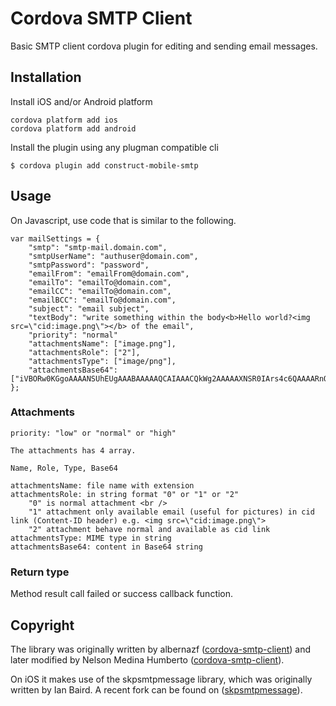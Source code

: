 # Cordova SMTP Client

Basic SMTP client cordova plugin for editing and sending email messages.

## Installation

Install iOS and/or Android platform

    cordova platform add ios
    cordova platform add android

Install the plugin using any plugman compatible cli

    $ cordova plugin add construct-mobile-smtp

## Usage

On Javascript, use code that is similar to the following.

	var mailSettings = {
	    "smtp": "smtp-mail.domain.com",
	    "smtpUserName": "authuser@domain.com",
	    "smtpPassword": "password",
	    "emailFrom": "emailFrom@domain.com",
	    "emailTo": "emailTo@domain.com",
	    "emailCC": "emailTo@domain.com",
	    "emailBCC": "emailTo@domain.com",
	    "subject": "email subject",
	    "textBody": "write something within the body<b>Hello world?<img src=\"cid:image.png\"></b> of the email",
	    "priority": "normal"
	    "attachmentsName": ["image.png"],
	    "attachmentsRole": ["2"],
	    "attachmentsType": ["image/png"],
	    "attachmentsBase64": ["iVBORw0KGgoAAAANSUhEUgAAABAAAAAQCAIAAACQkWg2AAAAAXNSR0IArs4c6QAAAARnQU1BAACxjwv8YQUAAAAJcEhZcwAAEnQAABJ0Ad5mH3gAAAARSURBVDhPYxgFo2AUQAEDAwADEAABuGyTOQAAAABJRU5ErkJggg=="]
	};

### Attachments
    priority: "low" or "normal" or "high"

    The attachments has 4 array.

    Name, Role, Type, Base64
    
	attachmentsName: file name with extension
	attachmentsRole: in string format "0" or "1" or "2"
		"0" is normal attachment <br />
		"1" attachment only available email (useful for pictures) in cid link (Content-ID header) e.g. <img src=\"cid:image.png\">
		"2" attachment behave normal and available as cid link
	attachmentsType: MIME type in string
	attachmentsBase64: content in Base64 string

### Return type
	
Method result call failed or success callback function.

## Copyright

The library was originally written by albernazf ([cordova-smtp-client](https://github.com/albernazf/cordova-smtp-client)) and later modified by Nelson Medina Humberto ([cordova-smtp-client](https://github.com/nelsonhumberto/cordova-smtp-client/)).

On iOS it makes use of the skpsmtpmessage library, which was originally written by Ian Baird. A recent fork can be found on ([skpsmtpmessage](https://github.com/jetseven/skpsmtpmessage)).
